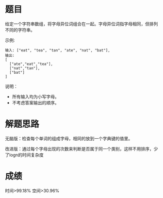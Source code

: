# 题目
给定一个字符串数组，将字母异位词组合在一起。字母异位词指字母相同，但排列不同的字符串。

示例:

    输入: ["eat", "tea", "tan", "ate", "nat", "bat"],
    输出:
    [
      ["ate","eat","tea"],
      ["nat","tan"],
      ["bat"]
    ]
说明：

- 所有输入均为小写字母。
- 不考虑答案输出的顺序。

# 解题思路
无脑版：检查每个单词的组成字母，相同的放到一个字典键的值里。

改进版：通过每个字母出现的次数来判断是否属于同一个类别，这样不用排序，少了logn的时间复杂度
# 成绩
时间>99.18%
空间>30.96%
